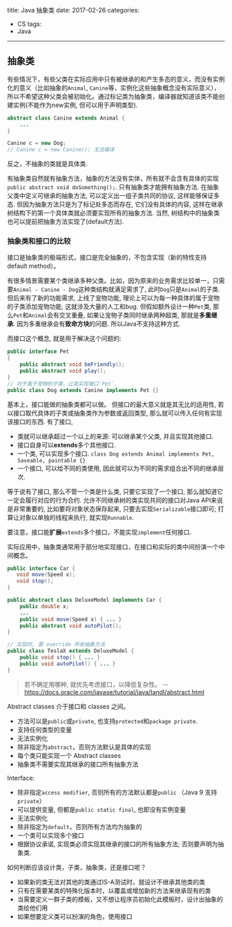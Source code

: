 title: Java 抽象类
date: 2017-02-26
categories:
- CS
tags:
- Java
---
## 抽象类
有些情况下，有些父类在实际应用中只有被继承的和产生多态的意义，而没有实例化的意义（比如抽象的`Animal`, `Canine`等，实例化这些抽象概念没有实际意义），所以不希望这种父类会被初始化。通过标记类为抽象类，编译器就知道该类不能创建实例(不能作为new实例, 但可以用于声明类型).
```java
abstract class Canine extends Animal {
    ...
}

Canine c = new Dog;
// Canine c = new Canine(); 无法编译
```
<!-- more -->
反之，不抽象的类就是具体类.

有抽象类自然就有抽象方法，抽象的方法没有实体，所有就不会含有具体的实现`public abstract void doSomething();`. 只有抽象类才能拥有抽象方法. 在抽象父类中定义可继承的抽象方法, 可以定义出一组子类共同的协议, 这样能够保证多态. 但因为抽象方法只是为了标记处多态而存在, 它们没有具体的内容, 这样在继承树结构下的第一个具体类就必须要实现所有的抽象方法. 当然, 树结构中的抽象类也可以提前把抽象方法实现了(default方法).

### 抽象类和接口的比较
接口是抽象类的极端形式，接口是完全抽象的，不包含实现（新的特性支持default method）。

有很多情景需要某个类继承多种父类。比如，因为原来的业务需求比较单一，只需要`Animal - Canine - Dog`这种类结构就满足需求了, 此时`Dog`只是`Animal`的子类. 但后来有了新的功能需求, 上线了宠物功能, 理论上可以为每一种具体的属于宠物的子类添加宠物功能, 这就涉及大量的人工和bug. 但假如额外设计一种`Pet`类, 那么`Pet`和`Animal`会有交叉重叠, 如果让宠物子类同时继承两种超类, 那就是**多重继承**. 因为多重继承会有**致命方块**的问题. 所以Java不支持这种方式.

而接口这个概念, 就是用于解决这个问题的:
```java
public interface Pet
{
    public abstract void beFriendly();
    public abstract void play();
}
// 对于属于宠物的子类，让其实现接口`Pet`.
public class Dog extends Canine implements Pet {}
```
基本上，接口能做的抽象类都可以做。 但接口的最大意义就是其无比的适用性, 若以接口取代具体的子类或抽象类作为参数或返回类型, 那么就可以传入任何有实现该接口的东西. 有了接口,
* 类就可以继承超过一个以上的来源: 可以继承某个父类, 并且实现其他接口.
* 接口自身可以**extends**多个其他接口.
* 一个类, 可以实现多个接口. `class Dog extends Animal implements Pet, Saveable, paintable {}`
* 一个接口, 可以给不同的类使用, 因此就可以为不同的需求组合出不同的继承层次.

等于说有了接口, 那么不管一个类是什么类, 只要它实现了一个接口, 那么就知道它一定会履行对应的行为合约. 允许不同继承树的类实现共同的接口对Java API来说是非常重要的, 比如要将对象状态保存起来, 只要去实现`Serializable`接口即可; 打算让对象以单独的线程来执行, 就实现`Runnable`.

要注意，接口能**扩展**`extends`多个接口，不能实现`implement`任何接口.

实际应用中，抽象类通常用于部分地实现接口，在接口和实际的类中间扮演一个中间概念。
```java
public interface Car {
   void move(Speed x);
   void stop();
}

public abstract class DeluxeModel implements Car {
	public double x;
	...
	public void move(Speed x) { ... }
	public abstract void autoPilot();
}

// 实现时, 要 override 所有抽象方法
public class TeslaX extends DeluxeModel {
	public void stop() { ... }
	public void autoPilot() { ... }
}
```
> 若不确定用哪种, 就优先考虑接口，以降低复杂性。
-- https://docs.oracle.com/javase/tutorial/java/IandI/abstract.html

Abstract classes 介于接口和 classes 之间。
* 方法可以是`public`或`private`, 也支持`protected`和`package private`.
* 支持任何类型的变量
* 无法实例化
* 除非指定为`abstract`，否则方法默认是具体的实现
* 每个类只能实现一个 Abstract classes
* 抽象类不需要实现其继承的接口所有抽象方法

Interface:
* 除非指定`access modifier`, 否则所有的方法默认都是`public` （Java 9 支持 `private`）
* 可以提供变量, 但都是`public static final`, 也即没有实例变量
* 无法实例化
* 除非指定为`default`，否则所有方法均为抽象的
* 一个类可以实现多个接口
* 根据协议承诺, 实现类必须实现其继承的接口的所有抽象方法; 否则要声明为抽象类.

如何判断应该设计类，子类，抽象类，还是接口呢？
* 如果新的类无法对其他的类通过IS-A测试时，就设计不继承其他类的类
* 只有在需要某类的特殊化版本时，以覆盖或增加新的方法来继承现有的类
* 当需要定义一群子类的模板，又不想让程序员初始化此模板时，设计出抽象的类给他们用
* 如果想要定义类可以扮演的角色，使用接口
